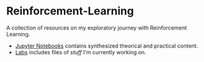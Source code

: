 # Reinforcement-Learning
A collection of resources on my exploratory journey with Reinforcement Learning.

- [Jupyter Notebooks](https://github.com/juanbeta98/Reinforcement-Learning/tree/main/Jupyter%20Notebooks) contains synthesized theorical and practical content.
- [Labs](https://github.com/juanbeta98/Reinforcement-Learning/tree/main/Lab) includes files of _stuff_ I'm currently working on. 



